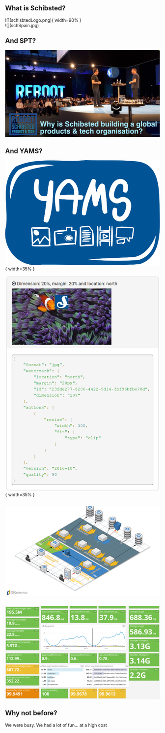 #

## What is Schibsted?
<div id="left">
![](schisbtedLogo.png){ width=90% }
</div>
<div id="right">
![](schSpain.jpg)
</div>

## And SPT?
![](schreboot.jpg)

## And YAMS?

![](logo-3nd-round-alt.png){ width=35% }

![](YAMStransformation.png){ width=35% }

## 
![](YAMSarch.png)

##
![](yamsUsage.png)

## Why not before?

We were busy. We had a lot of fun... at a high cost

